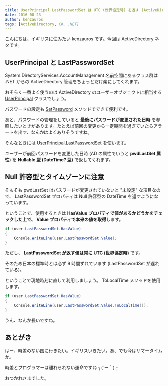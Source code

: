 ```yaml
---
title: UserPrincipal.LastPasswordSet は UTC (世界協定時) を返す (ActiveDirectory)
date: 2016-08-23
author: kenzauros
tags: [ActiveDirectory, C#, .NET]
---
```


こんにちは、イギリスに住みたい kenzauros です。今回は ActiveDirectory ネタです。

## UserPrincipal と LastPasswordSet

System.DirectoryServices.AccountManagement 名前空間にあるクラス群は .NET からの ActiveDirectory 管理をちょっとだけ楽にしてくれます。

おそらく一番よく使うのは ActiveDirectory のユーザーオブジェクトに相当する [UserPrincipal](https://msdn.microsoft.com/ja-jp/library/system.directoryservices.accountmanagement.userprincipal(v=vs.90).aspx) クラスでしょう。

パスワードの設定も [SetPassword](https://msdn.microsoft.com/ja-jp/library/system.directoryservices.accountmanagement.authenticableprincipal.setpassword(v=vs.90).aspx) メソッドでできて便利です。

あと、パスワードの管理をしていると **最後にパスワードが変更された日時** を参照したいときがあります。たとえば前回の変更から一定期間を過ぎていたらアラートを出す、なんかはよくありそうですね。

そんなときには [UserPrincipal.LastPasswordSet](https://msdn.microsoft.com/ja-jp/library/system.directoryservices.accountmanagement.authenticableprincipal.lastpasswordset(v=vs.90).aspx) を使います。

ユーザーが前回パスワードを変更した日時 (AD の属性でいうと **pwdLastSet 属性**) を **Nullable<DateTime> 型 (DateTime? 型)** で返してくれます。

## Null 許容型とタイムゾーンに注意

そもそも pwdLastSet はパスワードが変更されていないと "未設定" な項目なので、 LastPasswordSet プロパティは Null 許容型の DateTime を返すようになっています。

ということで、使用するときは **HasValue プロパティで値があるかどうかをチェックした上で、 Value プロパティで本来の値を取得**します。

```csharp
if (user.LastPasswordSet.HasValue)
{
    Console.WriteLine(user.LastPasswordSet.Value);
}
```

ただし、 **LastPasswordSet が返す値は常に [UTC (世界協定時)](https://ja.wikipedia.org/wiki/%E5%8D%94%E5%AE%9A%E4%B8%96%E7%95%8C%E6%99%82)** です。

そのため日本の標準時とは必ず 9 時間ずれています (LastPasswordSet が遅れている)。

ということで現地時刻に直して利用しましょう。 ToLocalTime メソッドを使用します。

```csharp
if (user.LastPasswordSet.HasValue)
{
    Console.WriteLine(user.LastPasswordSet.Value.ToLocalTime());
}
```

うん、なんか長いですね。

## あとがき

はー、時差のない国に行きたい。イギリスいきたい。あ、でも今はサマータイムか。

時差とプログラマーは離れられない運命ですね ┐(´ー｀)┌

おつかれさまでした。
